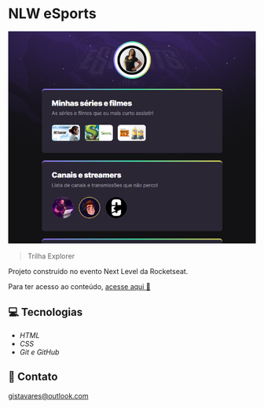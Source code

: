 # NLW eSports 


![preview](./.github/preview.png)


> Trilha Explorer

Projeto construido no evento Next Level da Rocketseat.

Para ter acesso ao conteúdo, [acesse aqui 🔗](https://github.com/Gislene-Tavares/nlw-esports-explorer) 

## 💻 Tecnologias

- *HTML*
- *CSS*
- *Git e GitHub*

## 📧 Contato

gistavares@outlook.com
